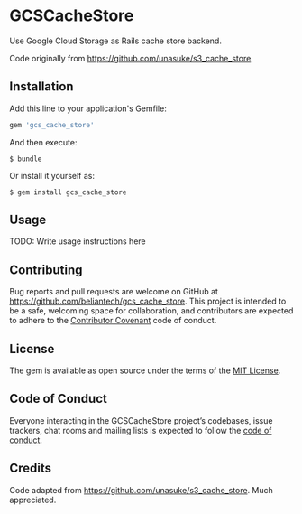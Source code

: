 # GCSCacheStore

Use Google Cloud Storage as Rails cache store backend.

Code originally from https://github.com/unasuke/s3_cache_store

## Installation

Add this line to your application's Gemfile:

```ruby
gem 'gcs_cache_store'
```

And then execute:

    $ bundle

Or install it yourself as:

    $ gem install gcs_cache_store

## Usage

TODO: Write usage instructions here

## Contributing

Bug reports and pull requests are welcome on GitHub at https://github.com/beliantech/gcs_cache_store. This project is intended to be a safe, welcoming space for collaboration, and contributors are expected to adhere to the [Contributor Covenant](http://contributor-covenant.org) code of conduct.

## License

The gem is available as open source under the terms of the [MIT License](https://opensource.org/licenses/MIT).

## Code of Conduct

Everyone interacting in the GCSCacheStore project’s codebases, issue trackers, chat rooms and mailing lists is expected to follow the [code of conduct](https://github.com/beliantech/gcs_cache_store/blob/master/CODE_OF_CONDUCT.md).

## Credits

Code adapted from https://github.com/unasuke/s3_cache_store. Much appreciated.